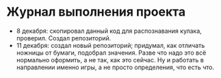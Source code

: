 # Журнал выполнения проекта

- 8 декабря: скопировал данный код для распознавания кулака, проверил. Создал репозиторий.
- 11 декабря: создал новый репозиторий; придумал, как отличать ножницы от бумаги, подобрал значения. Разве что надо это всё нормально оформить, а не так, как это сейчас. Ну и работать в направлении именно игры, а не просто определения, что есть что.